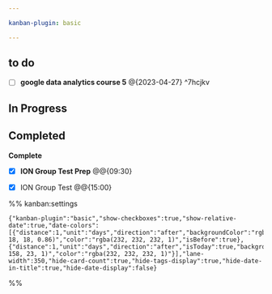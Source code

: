 ```yaml
---

kanban-plugin: basic

---
```


## to do

- [ ] **google data analytics course 5** @{2023-04-27} ^7hcjkv


## In Progress



## Completed

**Complete**
- [x] **ION Group Test Prep** @@{09:30}
- [x] ION Group Test @@{15:00}




%% kanban:settings
```
{"kanban-plugin":"basic","show-checkboxes":true,"show-relative-date":true,"date-colors":[{"distance":1,"unit":"days","direction":"after","backgroundColor":"rgba(148, 18, 18, 0.86)","color":"rgba(232, 232, 232, 1)","isBefore":true},{"distance":1,"unit":"days","direction":"after","isToday":true,"backgroundColor":"rgba(13, 158, 23, 1)","color":"rgba(232, 232, 232, 1)"}],"lane-width":350,"hide-card-count":true,"hide-tags-display":true,"hide-date-in-title":true,"hide-date-display":false}
```
%%